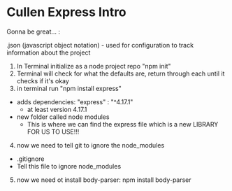 # Cullen Express Intro

Gonna be great... :

.json (javascript object notation) - used for configuration to track information about the project

1. In Terminal initialize as a node project repo "npm init"
2. Terminal will check for what the defaults are, return through each until it checks if it's okay
3. in terminal run "npm install express"

- adds dependencies: "express" : "^4.17.1"
  - at least version 4.17.1
- new folder called node modules
  - This is where we can find the express file which is a new LIBRARY FOR US TO USE!!!

4. now we need to tell git to ignore the node_modules

- .gitignore
- Tell this file to ignore node_modules

5. now we need ot install body-parser: npm install body-parser
